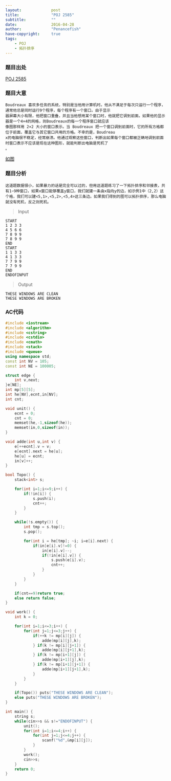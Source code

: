 ```yaml
---
layout: 			post
title:				"POJ 2585"
subtitle: 			""
date:				2016-04-28
author:				"Penancefish"
have-copyright:		true
tags:
	- POJ
	- 拓扑排序
---
```


### 题目出处

[POJ 2585]("http://poj.org/problem?id=2585")

### 题目大意
	Boudreaux 喜欢多任务的系统，特别是当他用计算机时。他从不满足于每次只运行一个程序，通常他总是同时运行9个程序，每个程序有一个窗口。由于显示
	器屏幕大小有限，他把窗口重叠，并且当他想用某个窗口时，他就把它调到前面。如果他的显示器是一个4×4的网格，则Boudreaux的每一个程序窗口就应该
	像图那样用 2×2 大小的窗口表示。当 Boudreaux 把一个窗口调到前面时，它的所有方格都位于前面，覆盖它与其它窗口共用的方格。不幸的是，Boudreau
	x的电脑很不稳定，经常崩溃。他通过观察这些窗口，判断出如果每个窗口都被正确地调到前面时窗口表示不应该是现在这种图形，就能判断出电脑是死机了
	。

[如图]("E:\program\homepage\Penancefish.github.io\Penancefish.github.io\img\poj2585-1.jpg")

### 题目分析
	这道题数据很小，如果暴力的话是完全可以过的，但用这道题练习了一下拓扑排序和邻接表，共有1~9种窗口，如果x窗口能够覆盖y窗口，我们就建一条由x指向y的边，如示例1中（2,2）这个格，我们可以建<5,1>,<5,2>,<5,4>这三条边。如果我们得到的图可以拓扑排序，那么电脑就没有死机，反之则死机。

>Input
```
START
1 2 3 3
4 5 6 6
7 8 9 9
7 8 9 9
END
START
1 1 3 3
4 1 3 3
7 7 9 9
7 7 9 9
END
ENDOFINPUT
```

>Output
```
THESE WINDOWS ARE CLEAN
THESE WINDOWS ARE BROKEN
```

### AC代码
```cpp
#include <iostream>
#include <algorithm>
#include <cstring>
#include <cstdio>
#include <cmath>
#include <stack>
#include <queue>
using namespace std;
const int NV = 105;
const int NE = 100005;

struct edge {
	int v,next;
}e[NE];
int mp[5][5];
int he[NV],ecnt,in[NV];
int cnt;

void unit() {
	ecnt = 0;
	cnt = 0;
	memset(he,-1,sizeof(he));
	memset(in,0,sizeof(in));
}

void adde(int u,int v) {
	e[++ecnt].v = v;
	e[ecnt].next = he[u];
	he[u] = ecnt;
	in[v]++;
}

bool Topo() {
	stack<int> s;

	for(int i=1;i<=9;i++) {
		if(!in[i]) {
			s.push(i);
			cnt++;
		}
	}

	while(!s.empty()) {
		int tmp = s.top();
		s.pop();

		for(int i = he[tmp]; ~i; i=e[i].next) {
			if(in[e[i].v]!=0) {
				in[e[i].v]--;
				if(!in[e[i].v]) {
					s.push(e[i].v);
					cnt++;
				}
			}
		}
	}

	if(cnt==9)return true;
	else return false;
}

void work() {
	int k = 0;

	for(int i=1;i<=3;i++) {
		for(int j=1;j<=3;j++) {
			if(++k != mp[i][j]) {
				adde(mp[i][j],k);
			} if(k != mp[i][j+1]) {
				adde(mp[i][j+1],k);
			} if(k != mp[i+1][j]) {
				adde(mp[i+1][j],k);
			} if(k != mp[i+1][j+1]) {
				adde(mp[i+1][j+1],k);
			}
		}
	}

	if(Topo()) puts("THESE WINDOWS ARE CLEAN");
	else puts("THESE WINDOWS ARE BROKEN");
}

int main() {
	string s;
	while(cin>>s && s!="ENDOFINPUT") {
		unit();
		for(int i=1;i<=4;i++) {
			for(int j=1;j<=4;j++) {
				scanf("%d",&mp[i][j]);
			}
		}
		work();
		cin>>s;
	}
	return 0;
}
```

	

